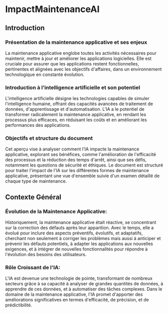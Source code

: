 ﻿# ImpactMaintenanceAI

## Introduction 

### Présentation de la maintenance applicative et ses enjeux

La maintenance applicative englobe toutes les activités nécessaires pour maintenir, mettre à jour et améliorer les applications logicielles. Elle est cruciale pour assurer que les applications restent fonctionnelles, pertinentes et alignées avec les objectifs d'affaires, dans un environnement technologique en constante évolution.

### Introduction à l'intelligence artificielle et son potentiel

L'intelligence artificielle désigne les technologies capables de simuler l'intelligence humaine, offrant des capacités avancées de traitement de données, d'apprentissage et d'automatisation. L'IA a le potentiel de transformer radicalement la maintenance applicative, en rendant les processus plus efficaces, en réduisant les coûts et en améliorant les performances des applications.

### Objectifs et structure du document

Cet aperçu vise à analyser comment l'IA impacte la maintenance applicative, explorant ses bénéfices, comme l'amélioration de l'efficacité des processus et la réduction des temps d'arrêt, ainsi que ses défis, notamment les questions de sécurité et éthiques. Le document est structuré pour traiter l'impact de l'IA sur les différentes formes de maintenance applicative, présentant une vue d'ensemble suivie d'un examen détaillé de chaque type de maintenance.

## Contexte Général

### Évolution de la Maintenance Applicative:

Historiquement, la maintenance applicative était réactive, se concentrant sur la correction des défauts après leur apparition. Avec le temps, elle a évolué pour inclure des aspects préventifs, évolutifs, et adaptatifs, cherchant non seulement à corriger les problèmes mais aussi à anticiper et prévenir les défauts potentiels, à adapter les applications aux nouvelles exigences, et à intégrer de nouvelles fonctionnalités pour répondre à l'évolution des besoins des utilisateurs.

### Rôle Croissant de l'IA: 
L'IA est devenue une technologie de pointe, transformant de nombreux secteurs grâce à sa capacité à analyser de grandes quantités de données, à apprendre de ces données, et à automatiser des tâches complexes. Dans le domaine de la maintenance applicative, l'IA promet d'apporter des améliorations significatives en termes d'efficacité, de précision, et de prédictibilité.


